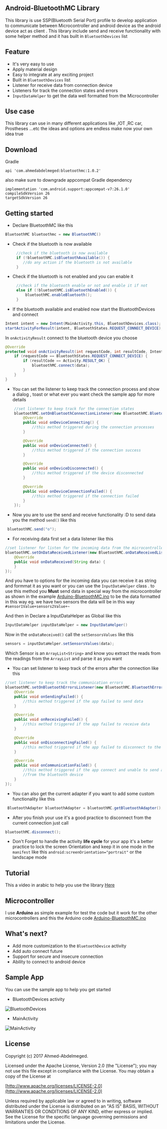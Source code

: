 ## Android-BluetoothMC Library
This library is use SSP(Bluetooth Serial Port) profile to develop application to
communicate between Microcontroller and android device as the android device act as client . This library include send and receive functionality with some helper method
and it has built in `BluetoothDevices` list

## Feature
* It's very easy to use
* Apply material design
* Easy to integrate at any exciting project
* Built in `BluetoothDevices` list
* Listener for receive data from connection device
* Listeners for track the connection states and errors
* `InputDataHelper` to get the data well formatted from the Microcontroller

## Use case
This library can use in many different applications like ,IOT ,RC car, Prostheses
...etc the ideas and options are endless make now your own idea  true

## Download

Gradle

```
api 'com.ahmedabdelmeged:bluetoothmc:1.0.2'
```
also make sure to downgrade appcompat Gradle dependency
```
implementation 'com.android.support:appcompat-v7:26.1.0'
compileSdkVersion 26
targetSdkVersion 26
```
## Getting started

 * Declare BluetoothMC like this      
```java
BluetoothMC bluetoothmc = new BluetoothMC()
```

* Check if the bluetooth is now available          
```java
     //check if the bluetooth is now available
     if (!bluetoothMC.isBluetoothAvailable()) {
        //do any action if the bluetooth is not available
     }
```     

* Check if the bluetooth is not enabled and you can enable it
```java    
     //check if the bluetooth enable or not and enable it if not
     else if (!bluetoothMC.isBluetoothEnabled()) {
         bluetoothMC.enableBluetooth();
     }
```     
* If the bluetooth available and enabled now start the BluetoothDevices and connect
```java
Intent intent = new Intent(MainActivity.this, BluetoothDevices.class);
startActivityForResult(intent, BluetoothStates.REQUEST_CONNECT_DEVICE);
```
In `onActivityResult` connect to the bluetooth device you choose

```java
@Override
protected void onActivityResult(int requestCode, int resultCode, Intent data) {
    if (requestCode == BluetoothStates.REQUEST_CONNECT_DEVICE) {
        if (resultCode == Activity.RESULT_OK) {
            bluetoothMC.connect(data);
        }
    }
}
```

* You can set the listener to keep track the connection process and show a dialog ,  toast or what ever you want check the sample app for more details

```java
    //set listener to keep track for the connection states
    bluetoothMC.setOnBluetoothConnectionListener(new BluetoothMC.BluetoothConnectionListener() {
        @Override
        public void onDeviceConnecting() {
            //this method triggered during the connection processes
        }

        @Override
        public void onDeviceConnected() {
            //this method triggered if the connection success
        }

        @Override
        public void onDeviceDisconnected() {
            //this method triggered if the device disconnected
        }

        @Override
        public void onDeviceConnectionFailed() {
            //this method triggered if the connection failed
        }
    });

```
* Now you are to use the send and receive functionality :D
to send data you the method `send()` like this
```java
 bluetoothMC.send("o");
```

* For receiving data first set a data listener like this
```java
//set listener for listen for the incoming data from the microcontroller
bluetoothMC.setOnDataReceivedListener(new BluetoothMC.onDataReceivedListener() {
    @Override
    public void onDataReceived(String data) {
    }
});
```

And you have to options for the incoming data you can receive it as string and formmat it as you want or you can use the `InputDataHelper` class . to use this method you **Must** send data in special way from the microcontroller as shown in the example  [Arduino-BluetoothMC.ino](https://github.com/Ahmed-Abdelmeged/Android-BluetoothMCLibrary/blob/master/Arduino-BluetoothMC/Arduino-BluetoothMC.ino)
to be the data formatted in this way eg. we have two sensors the data will be in this way `#sensor1Value+sensors2Value+~`


And then in Declare a InputDataHelper as Global  like this  
```java                          
InputDataHelper inputDataHelper = new InputDataHelper()
```

Now in the `onDataReceived()` call the `setSensorsValues` like this

```java
sensors = inputDataHelper.setSensorsValues(data);
```
Which Sensor is an `ArrayList<String>` and know you extract the reads from the
readings from the  `ArrayList` and parse it as you want

* You can set listener to keep track of the errors after the connection like this
```java
//set listener to keep track the communication errors
bluetoothMC.setOnBluetoothErrorsListener(new BluetoothMC.BluetoothErrorsListener() {
    @Override
    public void onSendingFailed() {
        //this method triggered if the app failed to send data
    }

    @Override
    public void onReceivingFailed() {
        //this method triggered if the app failed to receive data
    }

    @Override
    public void onDisconnectingFailed() {
        //this method triggered if the app failed to disconnect to the bluetooth device
    }

    @Override
    public void onCommunicationFailed() {
        //this method triggered if the app connect and unable to send and receive data
        //from the bluetooth device
    }
});
```

* You can also get the current adapter if you want to add some custom functionality
like this
```java       
 BluetoothAdapter bluetoothAdapter = bluetoothMC.getBluetoothAdapter();
```

* After you finish your use it's a good practice to disconnect from the current connection just call
```java
bluetoothMC.disconnect();
```

* Don't Forget to handle the activity **life cycle** for your app
it's a better practice to lock the screen Orientation and keep it in one mode in the `manifest` like this `android:screenOrientation="portrait"` or the landscape mode

## Tutorial
This a video in arabic to help you use the library [Here](https://youtu.be/BCOO0Jx8h5I)

## Microcontroller
I use **Arduino** as simple example for test the code but it work for the other microcontrollers and this the Arduino code [Arduino-BluetoothMC.ino](https://github.com/Ahmed-Abdelmeged/Android-BluetoothMCLibrary/blob/master/Arduino-BluetoothMC/Arduino-BluetoothMC.ino)

## What's next?

* Add more customization to the `BluetoothDevice` activity
* Add auto connect future
* Support for secure and insecure connection
* Ability to connect to android device

## Sample App
You can use the sample app to help you get started
* BluetoothDevices activity

![BluetoothDevices](https://i.imgur.com/LopLwXX.png?1)

* MainActivity

![MainActivity](http://i.imgur.com/x6HC3lY.png)



## License

Copyright (c) 2017 Ahmed-Abdelmeged.

Licensed under the Apache License, Version 2.0 (the "License"); you may not use this file except in compliance with the License. You may obtain a copy of the License at

[http://www.apache.org/licenses/LICENSE-2.0](http://www.apache.org/licenses/LICENSE-2.0)

Unless required by applicable law or agreed to in writing, software distributed under the License is distributed on an "AS IS" BASIS, WITHOUT WARRANTIES OR CONDITIONS OF ANY KIND, either express or implied. See the License for the specific language governing permissions and limitations under the License.
